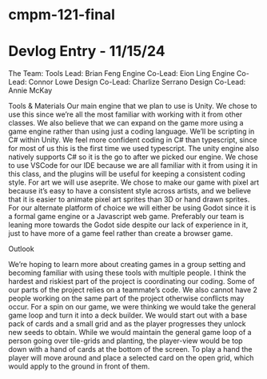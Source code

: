 # cmpm-121-final

# Devlog Entry - 11/15/24

The Team:
Tools Lead: Brian Feng
Engine Co-Lead: Eion Ling
Engine Co-Lead: Connor Lowe
Design Co-Lead: Charlize Serrano
Design Co-Lead: Annie McKay 

Tools & Materials
  Our main engine that we plan to use is Unity. We chose to use this since we’re all the most familiar with working with it from other classes. We also believe that we can expand on the game more using a game engine rather than using just a coding language.
  We’ll be scripting in C# within Unity. We feel more confident coding in C# than typescript, since for most of us this is the first time we used typescript. The unity engine also natively supports C# so it is the go to after we picked our engine.
  We chose to use VSCode for our IDE because we are all familiar with it from using it in this class, and the plugins will be useful for keeping a consistent coding style. For art we will use aseprite. We chose to make our game with pixel art because it’s easy to have a consistent style across artists, and we believe that it is easier to animate pixel art sprites than 3D or hand drawn sprites.
  For our alternate platform of choice we will either be using Godot since it is a formal game engine or a Javascript web game. Preferably our team is leaning more towards the Godot side despite our lack of experience in it, just to have more of a game feel rather than create a browser game.

Outlook

  We’re hoping to learn more about creating games in a group setting and becoming familiar with using these tools with multiple people. I think the hardest and riskiest part of the project is coordinating our coding. Some of our parts of the project relies on a teammate’s code. We also cannot have 2 people working on the same part of the project otherwise conflicts may occur.
  For a spin on our game, we were thinking we would take the general game loop and turn it into a deck builder. We would start out with a base pack of cards and a small grid and as the player progresses they unlock new seeds to obtain. While we would maintain the general game loop of a person going over tile-grids and planting, the player-view would be top down with a hand of cards at the bottom of the screen. To play a hand the player will move around and place a selected card on the open grid, which would apply to the ground in front of them.
